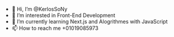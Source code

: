- 👋 Hi, I’m @KerlosSoNy
- 👀 I’m interested in Front-End Development 
- 🌱 I’m currently learning Next.js and Alogrithmes with JavaScript
- 📫 How to reach me +01019085973 


<!---
KerlosSoNy/KerlosSoNy is a ✨ special ✨ repository because its `README.md` (this file) appears on your GitHub profile.
You can click the Preview link to take a look at your changes.
--->
